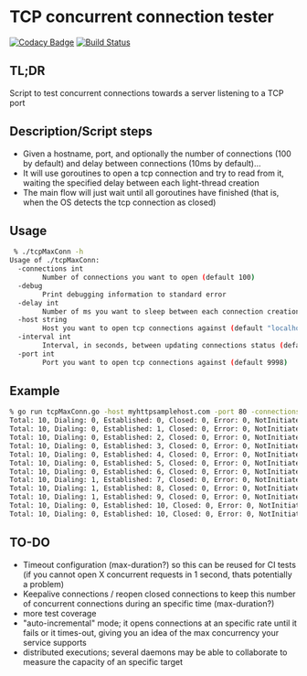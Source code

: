 # TCP concurrent connection tester

[![Codacy Badge](https://api.codacy.com/project/badge/Grade/b211244c4a674049864d45020aa8e883)](https://www.codacy.com/app/chadell/check-max-tcp-connections?utm_source=github.com&utm_medium=referral&utm_content=dachad/check-max-tcp-connections&utm_campaign=badger) [![Build Status](https://travis-ci.org/dachad/check-max-tcp-connections.svg?branch=master)](https://travis-ci.org/dachad/check-max-tcp-connections)

## TL;DR

Script to test concurrent connections towards a server listening to a TCP port

## Description/Script steps

- Given a hostname, port, and optionally the number of connections (100 by default) and delay between connections (10ms by default)...
- It will use goroutines to open a tcp connection and try to read from it, waiting the specified delay between each light-thread creation
- The main flow will just wait until all goroutines have finished (that is, when the OS detects the tcp connection as closed)


## Usage

```bash
 % ./tcpMaxConn -h
Usage of ./tcpMaxConn:
  -connections int
        Number of connections you want to open (default 100)
  -debug
        Print debugging information to standard error
  -delay int
        Number of ms you want to sleep between each connection creation (default 10)
  -host string
        Host you want to open tcp connections against (default "localhost")
  -interval int
        Interval, in seconds, between updating connections status (default 1)
  -port int
        Port you want to open tcp connections against (default 9998)
```

## Example

```bash
% go run tcpMaxConn.go -host myhttpsamplehost.com -port 80 -connections 10 -delay 1000 
Total: 10, Dialing: 0, Established: 0, Closed: 0, Error: 0, NotInitiated: 10
Total: 10, Dialing: 0, Established: 1, Closed: 0, Error: 0, NotInitiated: 9
Total: 10, Dialing: 0, Established: 2, Closed: 0, Error: 0, NotInitiated: 8
Total: 10, Dialing: 0, Established: 3, Closed: 0, Error: 0, NotInitiated: 7
Total: 10, Dialing: 0, Established: 4, Closed: 0, Error: 0, NotInitiated: 6
Total: 10, Dialing: 0, Established: 5, Closed: 0, Error: 0, NotInitiated: 5
Total: 10, Dialing: 0, Established: 6, Closed: 0, Error: 0, NotInitiated: 4
Total: 10, Dialing: 1, Established: 7, Closed: 0, Error: 0, NotInitiated: 2
Total: 10, Dialing: 1, Established: 8, Closed: 0, Error: 0, NotInitiated: 1
Total: 10, Dialing: 1, Established: 9, Closed: 0, Error: 0, NotInitiated: 0
Total: 10, Dialing: 0, Established: 10, Closed: 0, Error: 0, NotInitiated: 0
Total: 10, Dialing: 0, Established: 10, Closed: 0, Error: 0, NotInitiated: 0
```

## TO-DO

- Timeout configuration (max-duration?) so this can be reused for CI tests (if you cannot open X concurrent requests in 1 second, thats potentially a problem) 
- Keepalive connections / reopen closed connections to keep this number of concurrent connections during an specific time (max-duration?)
- more test coverage
- "auto-incremental" mode; it opens connections at an specific rate until it fails or it times-out, giving you an idea of the max concurrency your service supports
- distributed executions; several daemons may be able to collaborate to measure the capacity of an specific target
